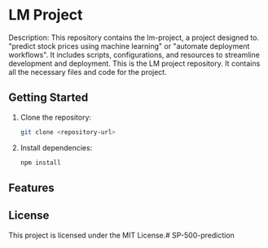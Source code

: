 # LM Project
Description:
This repository contains the lm-project, a project designed to.
"predict stock prices using machine learning" or "automate deployment workflows".
It includes scripts, configurations, and resources to streamline development and deployment.
This is the LM project repository. It contains all the necessary files and code for the project.

## Getting Started

1. Clone the repository:
   ```bash
   git clone <repository-url>
   ```
2. Install dependencies:
   ```bash
   npm install
   ```

## Features



## License

This project is licensed under the MIT License.#   S P - 5 0 0 - p r e d i c t i o n 
 



